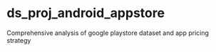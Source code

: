 # ds_proj_android_appstore
Comprehensive analysis of  google playstore dataset and app pricing strategy
